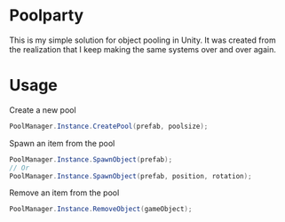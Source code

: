 # Poolparty
This is my simple solution for object pooling in Unity. It was created from the realization that I keep making the same systems over and over again.

# Usage
Create a new pool
```csharp
PoolManager.Instance.CreatePool(prefab, poolsize);
```

Spawn an item from the pool
```csharp
PoolManager.Instance.SpawnObject(prefab);
// Or
PoolManager.Instance.SpawnObject(prefab, position, rotation);
```

Remove an item from the pool
```csharp
PoolManager.Instance.RemoveObject(gameObject);
```
